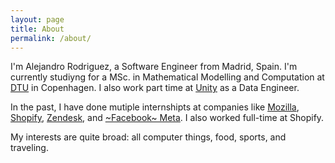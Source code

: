 ```yaml
---
layout: page
title: About
permalink: /about/
---
```


I'm Alejandro Rodriguez, a Software Engineer from Madrid, Spain. I'm currently studiyng for a MSc. in Mathematical Modelling and Computation at [DTU](https://www.dtu.dk/english) in Copenhagen. I also work part time at [Unity](https://unity.com/) as a Data Engineer.

In the past, I have done mutiple internshipts at companies like [Mozilla](https://www.mozilla.org/en-US/), [Shopify](https://www.shopify.com/), [Zendesk](https://www.zendesk.com/), and [~Facebook~ Meta](https://www.facebook.com/). I also worked full-time at Shopify.

My interests are quite broad: all computer things, food, sports, and traveling. 

<!-- This is the base Jekyll theme. You can find out more info about customizing your Jekyll theme, as well as basic Jekyll usage documentation at [jekyllrb.com](https://jekyllrb.com/)

You can find the source code for Minima at GitHub:
[jekyll][jekyll-organization] /
[minima](https://github.com/jekyll/minima)

You can find the source code for Jekyll at GitHub:
[jekyll][jekyll-organization] /
[jekyll](https://github.com/jekyll/jekyll)


[jekyll-organization]: https://github.com/jekyll -->
